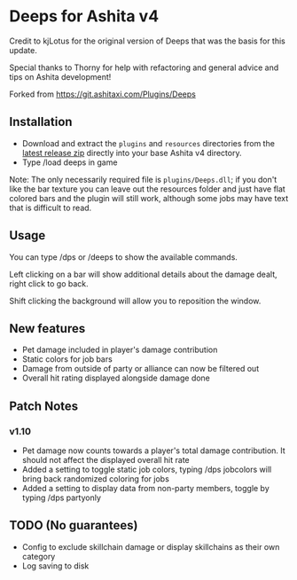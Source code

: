 # Deeps for Ashita v4
Credit to kjLotus for the original version of Deeps that was the basis for this update.

Special thanks to Thorny for help with refactoring and general advice and tips on Ashita development!

Forked from https://git.ashitaxi.com/Plugins/Deeps

## Installation
- Download and extract the ```plugins``` and ```resources``` directories from the [latest release zip](https://github.com/relliko/Deeps/releases/latest) directly into your base Ashita v4 directory.
- Type /load deeps in game

Note: The only necessarily required file is ```plugins/Deeps.dll```; if you don't like the bar texture you can leave out the resources folder and just have flat colored bars and the plugin will still work, although some jobs may have text that is difficult to read.


## Usage
You can type /dps or /deeps to show the available commands. 

Left clicking on a bar will show additional details about the damage dealt, right click to go back.

Shift clicking the background will allow you to reposition the window.


## New features
- Pet damage included in player's damage contribution
- Static colors for job bars
- Damage from outside of party or alliance can now be filtered out
- Overall hit rating displayed alongside damage done

## Patch Notes
### v1.10
- Pet damage now counts towards a player's total damage contribution. It should not affect the displayed overall hit rate
- Added a setting to toggle static job colors, typing /dps jobcolors will bring back randomized coloring for jobs
- Added a setting to display data from non-party members, toggle by typing /dps partyonly

## TODO (No guarantees)
- Config to exclude skillchain damage or display skillchains as their own category
- Log saving to disk